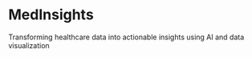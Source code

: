 # MedInsights
Transforming healthcare data into actionable insights using AI and data visualization
